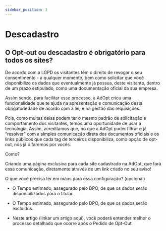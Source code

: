 ```yaml
---
sidebar_position: 3
---
```


# Descadastro 

## O Opt-out ou descadastro é obrigatório para todos os sites?

De acordo com a LGPD os visitantes têm o direito de revogar o seu consentimento - a qualquer momento, bem como solicitar que você disponibilize os dados que eventualmente já possua, deste visitante, dentro de um prazo estipulado, como uma documentação oficial da sua empresa.


Assim sendo, para facilitar esse processo, a AdOpt criou uma funcionalidade que te ajuda na apresentação e comunicação desta obrigatoriedade de acordo com a lei, e na gestão das requisições.


Pois, como muitas delas podem ter o mesmo padrão de solicitação e comportamento dos visitantes, temos uma oportunidade de usar a tecnologia. Assim, acreditamos que, no que a AdOpt puder filtrar e já “resolver” com a simples comunicação direta dos documentos oficiais e os links públicos que cada tag de terceiros disponibiliza, como opção de opt-out, nós já o faremos por vocês.


Como?

Criando uma página exclusiva para cada site cadastrado na AdOpt, que fará essa comunicação, diretamente através de um link criado no seu aviso!


O que você precisa ter em mãos para essa configuração?
(opcional)

- O Tempo estimado, assegurado pelo DPO, de que os dados serão disponibilizados para o titular.

- O Tempo estimado, assegurado pelo DPO, de que os dados serão excluídos.

* Neste artigo (linkar um artigo aqui), você poderá entender melhor o processo detalhado que ocorre após o Pedido de Opt-Out.